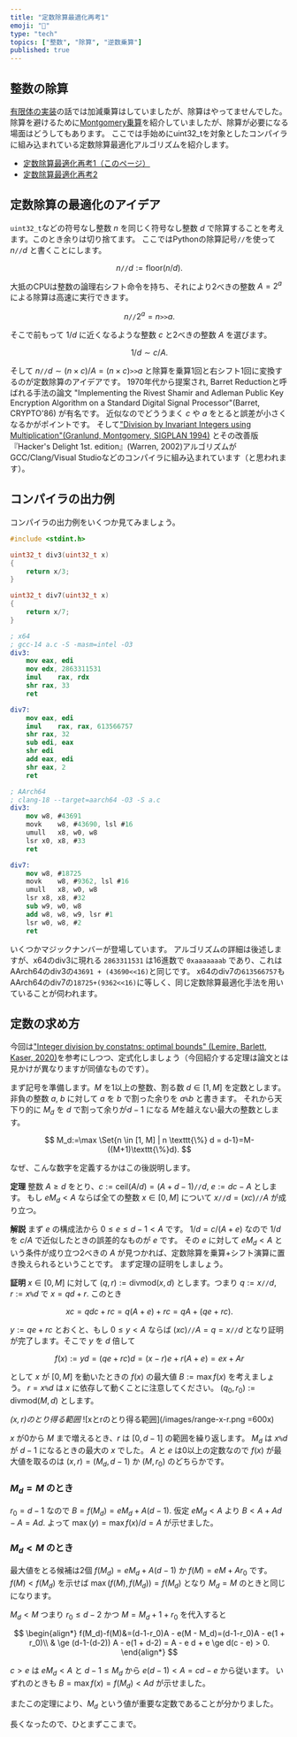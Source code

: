 ```yaml
---
title: "定数除算最適化再考1"
emoji: "📖"
type: "tech"
topics: ["整数", "除算", "逆数乗算"]
published: true
---
```

## 整数の除算
[有限体の実装](https://zenn.dev/herumi/articles/finite-field-01-add)の話では加減乗算はしていましたが、除算はやってませんでした。
除算を避けるために[Montgomery乗算](https://zenn.dev/herumi/articles/finite-field-03-mul)を紹介していましたが、除算が必要になる場面はどうしてもあります。
ここでは手始めにuint32_tを対象としたコンパイラに組み込まれている定数除算最適化アルゴリズムを紹介します。

- [定数除算最適化再考1（このページ）](https://zenn.dev/herumi/articles/const-div-revised1)
- [定数除算最適化再考2](https://zenn.dev/herumi/articles/const-div-revised2)

## 定数除算の最適化のアイデア
`uint32_t`などの符号なし整数 $n$ を同じく符号なし整数 $d$ で除算することを考えます。このとき余りは切り捨てます。
ここではPythonの除算記号`//`を使って $n \texttt{//} d$ と書くことにします。

$$
n \texttt{//} d := \mathrm{floor}(n/d).
$$

大抵のCPUは整数の論理右シフト命令を持ち、それにより2べきの整数 $A=2^a$ による除算は高速に実行できます。

$$
n \texttt{//} 2^a = n \texttt{>>} a.
$$

そこで前もって $1/d$ に近くなるような整数 $c$ と2べきの整数 $A$ を選びます。

$$
1/d \sim c / A.
$$

そして $n \texttt{//} d \sim (n \times c)/A = (n \times c)\texttt{>>}a$ と除算を乗算1回と右シフト1回に変換するのが定数除算のアイデアです。
1970年代から提案され, Barret Reductionと呼ばれる手法の論文  "Implementing the Rivest Shamir and Adleman Public Key Encryption Algorithm on a Standard Digital Signal Processor"(Barret, CRYPTO'86) が有名です。
近似なのでどううまく $c$ や $a$ をとると誤差が小さくなるかがポイントです。
そして["Division by Invariant Integers using Multiplication"(Granlund, Montgomery, SIGPLAN 1994)](https://gmplib.org/~tege/divcnst-pldi94.pdf) とその改善版『Hacker's Delight 1st. edition』(Warren, 2002)アルゴリズムがGCC/Clang/Visual Studioなどのコンパイラに組み込まれています（と思われます）。

## コンパイラの出力例
コンパイラの出力例をいくつか見てみましょう。

```cpp
#include <stdint.h>

uint32_t div3(uint32_t x)
{
    return x/3;
}

uint32_t div7(uint32_t x)
{
    return x/7;
}
```

```nasm
; x64
; gcc-14 a.c -S -masm=intel -O3
div3:
    mov eax, edi
    mov edx, 2863311531
    imul    rax, rdx
    shr rax, 33
    ret

div7:
    mov eax, edi
    imul    rax, rax, 613566757
    shr rax, 32
    sub edi, eax
    shr edi
    add eax, edi
    shr eax, 2
    ret
```

```nasm
; AArch64
; clang-18 --target=aarch64 -O3 -S a.c
div3:
    mov w8, #43691
    movk    w8, #43690, lsl #16
    umull   x8, w0, w8
    lsr x0, x8, #33
    ret

div7:
    mov w8, #18725
    movk    w8, #9362, lsl #16
    umull   x8, w0, w8
    lsr x8, x8, #32
    sub w9, w0, w8
    add w8, w8, w9, lsr #1
    lsr w0, w8, #2
    ret
```

いくつかマジックナンバーが登場しています。
アルゴリズムの詳細は後述しますが、x64のdiv3に現れる `2863311531` は16進数で `0xaaaaaaab` であり、これはAArch64のdiv3の`43691 + (43690<<16)`と同じです。
x64のdiv7の`613566757`もAArch64のdiv7の`18725+(9362<<16)`に等しく、同じ定数除算最適化手法を用いていることが伺われます。

## 定数の求め方
今回は["Integer division by constatns: optimal bounds" (Lemire, Barlett, Kaser, 2020)](https://arxiv.org/abs/2012.12369)を参考にしつつ、定式化しましょう（今回紹介する定理は論文とは見かけが異なりますが同値なものです）。

まず記号を準備します。$M$ を1以上の整数、割る数 $d \in [1, M]$ を定数とします。
非負の整数 $a$, $b$ に対して $a$ を $b$ で割った余りを $a \texttt{\%} b$ と書きます。
それから天下り的に $M_d$ を $d$ で割って余りが$d-1$ になる $M$を越えない最大の整数とします。

$$
M_d:=\max \Set{n \in [1, M] | n \texttt{\%} d = d-1}=M-((M+1)\texttt{\%}d).
$$

なぜ、こんな数字を定義するかはこの後説明します。

**定理**
整数 $A \ge d$ をとり、$c :=  \mathrm{ceil}(A/d)=(A+d-1) \texttt{//} d$, $e := d c - A$ とします。
もし $e M_d < A$ ならば全ての整数 $x \in [0, M]$ について $x \texttt{//} d = (x c)\texttt{//}A$ が成り立つ。

**解説**
まず $e$ の構成法から $0 \le e \le d-1 < A$ です。
$1/d = c/(A+e)$ なので $1/d$ を $c/A$ で近似したときの誤差的なものが $e$ です。
その $e$ に対して $e M_d < A$ という条件が成り立つ2べきの $A$ が見つかれば、定数除算を乗算+シフト演算に置き換えられるということです。
まず定理の証明をしましょう。

**証明**
$x \in [0, M]$ に対して $(q, r) := \mathrm{divmod}(x, d)$ とします。つまり $q := x \texttt{//} d$, $r := x \texttt{\%} d$ で $x = qd + r$.
このとき

$$
x c = q d c + r c = q (A + e) + r c = q A + (q e + r c).
$$

$y:=q e + r c$ とおくと、もし $0 \le y < A$ ならば $(x c) \texttt{//} A = q = x \texttt{//} d$ となり証明が完了します。そこで $y$ を $d$ 倍して

$$
f(x):=y d = (q e + r c)d = (x - r)e + r(A + e) = e x + A r
$$

として $x$ が $[0, M]$ を動いたときの $f(x)$ の最大値 $B:=\max f(x)$ を考えましょう。
$r=x \texttt{\%} d$ は $x$ に依存して動くことに注意してください。
$(q_0, r_0):=\mathrm{divmod}(M, d)$ とします。

*$(x,r)$のとり得る範囲*
![xとrのとり得る範囲](/images/range-x-r.png =600x)

$x$ が0から $M$ まで増えるとき、$r$ は $[0, d-1]$ の範囲を繰り返します。
$M_d$ は $x\texttt{\%} d$ が $d-1$ になるときの最大の $x$ でした。
$A$ と $e$ は0以上の定数なので $f(x)$ が最大値を取るのは $(x,r)=(M_d,d-1)$ か $(M,r_0)$ のどちらかです。

### $M_d=M$ のとき
$r_0 = d-1$ なので $B=f(M_d) = e M_d + A (d-1)$.
仮定 $e M_d < A$ より $B < A + A d - A = A d$.
よって $\max(y) = \max f(x)/d = A$ が示せました。

### $M_d < M$ のとき
最大値をとる候補は2個 $f(M_d)=e M_d + A(d-1)$ か $f(M)= eM + A r_0$ です。
$f(M) < f(M_d)$ を示せば $\max(f(M), f(M_d))=f(M_d)$ となり $M_d=M$ のときと同じになります。

$M_d < M$ つまり $r_0 \le d-2$ かつ $M= M_d + 1 + r_0$ を代入すると

$$
\begin{align*}
f(M_d)-f(M)&=(d-1-r_0)A - e(M - M_d)=(d-1-r_0)A - e(1 + r_0)\\
& \ge (d-1-(d-2)) A - e(1 + d-2) = A - e d + e \ge d(c - e) > 0.
\end{align*}
$$

$c > e$ は $e M_d < A$ と $d-1 \le M_d$ から $e(d-1) < A = c d - e$ から従います。
いずれのときも $B=\max f(x) = f(M_d) < A d$ が示せました。

またこの定理により、$M_d$ という値が重要な定数であることが分かりました。

長くなったので、ひとまずここまで。
